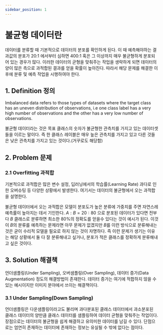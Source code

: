 ```yaml
---
sidebar_position: 1
---
```


# 불균형 데이터란
데이터를 분류할 때 기본적으로 데이터의 분포를 확인하게 된다. 이 때 예측해야하는 결과값의 분포가 20:1 에서부터 심하면 400:1 혹은 그 이상까지 매우 불균형하게 분포되어 있는 경우가 많다. 이러한 데이터의 균형을 맞춰주는 작업을 생략하게 되면 데이터의 양이 많은 측으로 과적합된 결과를 얻을 확률이 높아진다. 따라서 해당 문제를 해결한 이후에 분류 및 예측 작업을 시행하여야 한다.

## 1. Definition 정의
Imbalanced data refers to those types of datasets where the target class has an uneven distribution of observations, i.e one class label has a very high number of observations and the other has a very low number of observations.

불균형 데이터라는 것은 목표 클래스의 숫자가 불균형한 관측치를 가지고 있는 데이터셋들을 이르는 말이다. 즉 한 클래스 레이블은 매우 높은 관측치를 가지고 있고 다른 것들은 낮은 관측치를 가지고 있는 것이다.(거꾸로도 해당함)

## 2. Problem 문제

### 2.1 Overfitting 과적합

기본적으로 과적합은 많은 변수 설정, 딥러닝에서의 학습률(Learning Rate) 과다로 인한 오버슈팅 등 다양한 상황에서 발생한다. 여기서는 데이터의 불균형에서 오는 과적합을 설명한다.

불균형 데이터에서 오는 과적합은 모델이 분포도가 높은 분류에 가중치를 주면 자연스레 예측률이 높아지는 데서 기인한다. $A:B = 20:80$ 으로 분포된 데이터가 있다면 전부 다 $B$ 클래스로 분류하면 최소한 80%의 정확도를 얻을수 있다는 것이 예시가 된다. 이것이 $B$의 분류를 예측하는 문제라면 아무 문제가 없겠지만 $B$를 이런 방식으로 분류해내는 것은 굳이 수리적 모델을 필요로 하지 않는 것이 자명하다. 즉 이런 문제가 생기는 이유는 해당 상황에서 둘 다 잘 분류해내고 싶거나, 분포가 적은 클래스를 정확하게 분류해내고 싶은 것이다.

## 3. Solution 해결책
언더샘플링(Under Sampling), 오버샘플링(Over Sampling), 데이터 증가(Data Augmentation) 정도의 해결방법이 존재한다. 데이터 증가는 여기에 적합하지 않을 수 있는 예시이지만 이미지 분야에서 쓰이는 해결책이다.

### 3.1 Under Sampling(Down Sampling) 
 언더샘플링은 다운샘플링이라고도 불리며 과다분포된 클래스 데이터에서 과소분포된 클래스 데이터의 양만큼 클래스 데이터를 샘플링하여 데이터 균형을 맞춰주는 작업이다. 장점으로는 데이터의 불균형을 쉽게 해결하고 유의미한 데이터를 남길 수 있다. 단점으로는 엄연히 존재하는 데이터에 존재하는 정보는 유실될 수 밖에 없다는 점이다.